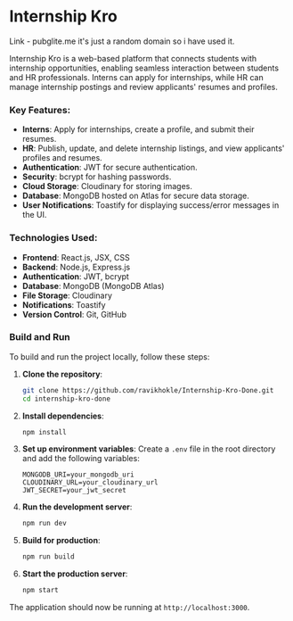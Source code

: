 # Internship Kro

Link - pubglite.me it's just a random domain so i have used it.

Internship Kro is a web-based platform that connects students with internship opportunities, enabling seamless interaction between students and HR professionals. Interns can apply for internships, while HR can manage internship postings and review applicants' resumes and profiles.

### Key Features:
- **Interns**: Apply for internships, create a profile, and submit their resumes.
- **HR**: Publish, update, and delete internship listings, and view applicants' profiles and resumes.
- **Authentication**: JWT for secure authentication.
- **Security**: bcrypt for hashing passwords.
- **Cloud Storage**: Cloudinary for storing images.
- **Database**: MongoDB hosted on Atlas for secure data storage.
- **User Notifications**: Toastify for displaying success/error messages in the UI.

### Technologies Used:
- **Frontend**: React.js, JSX, CSS
- **Backend**: Node.js, Express.js
- **Authentication**: JWT, bcrypt
- **Database**: MongoDB (MongoDB Atlas)
- **File Storage**: Cloudinary
- **Notifications**: Toastify
- **Version Control**: Git, GitHub

### Build and Run

To build and run the project locally, follow these steps:

1. **Clone the repository**:
    ```sh
    git clone https://github.com/ravikhokle/Internship-Kro-Done.git
    cd internship-kro-done
    ```

2. **Install dependencies**:
    ```sh
    npm install
    ```

3. **Set up environment variables**:
    Create a `.env` file in the root directory and add the following variables:
    ```env
    MONGODB_URI=your_mongodb_uri
    CLOUDINARY_URL=your_cloudinary_url
    JWT_SECRET=your_jwt_secret
    ```

4. **Run the development server**:
    ```sh
    npm run dev
    ```

5. **Build for production**:
    ```sh
    npm run build
    ```

6. **Start the production server**:
    ```sh
    npm start
    ```

The application should now be running at `http://localhost:3000`.
